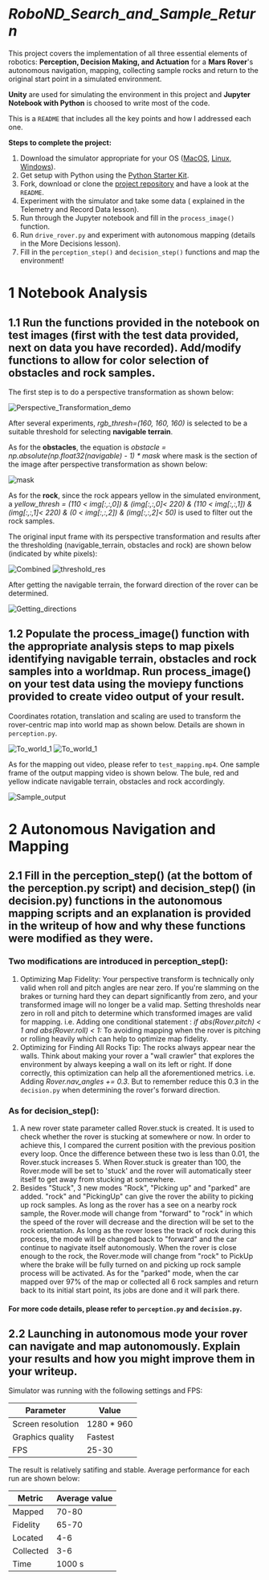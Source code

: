 # *RoboND_Search_and_Sample_Return*

This project covers the implementation of all three essential elements of robotics: **Perception, Decision Making, and Actuation** for a **Mars Rover**'s autonomous navigation, mapping, collecting sample rocks and return to the original start point in a simulated environment.

**Unity** are used for simulating the environment in this project and **Jupyter Notebook with Python** is choosed to write most of the code.

This is a `README` that includes all the key points and how I addressed each one.

**Steps to complete the project:**  


1. Download the simulator appropriate for your OS ([MacOS](https://s3-us-west-1.amazonaws.com/udacity-robotics/Rover+Unity+Sims/Mac_Roversim.zip), [Linux](https://s3-us-west-1.amazonaws.com/udacity-robotics/Rover+Unity+Sims/Linux_Roversim.zip), [Windows](https://s3-us-west-1.amazonaws.com/udacity-robotics/Rover+Unity+Sims/Windows_Roversim.zip)).
2. Get setup with Python using the [Python Starter Kit](https://github.com/udacity/RoboND-Python-StarterKit/blob/master/doc/configure_via_anaconda.md).
3. Fork, download or clone the [project repository](https://github.com/udacity/RoboND-Rover-Project) and have a look at the `README`.
4. Experiment with the simulator and take some data ( explained in the Telemetry and Record Data lesson).
5. Run through the Jupyter notebook and fill in the `process_image()` function.
6. Run `drive_rover.py` and experiment with autonomous mapping (details in the More Decisions lesson).
7. Fill in the `perception_step()` and `decision_step()` functions and map the environment!

# 1 Notebook Analysis
## 1.1 Run the functions provided in the notebook on test images (first with the test data provided, next on data you have recorded). Add/modify functions to allow for color selection of obstacles and rock samples.

The first step is to do a perspective transformation as shown below:

![Perspective_Transformation_demo](image/Perspective_Transformation_demo.PNG)

After several experiments, *rgb_thresh=(160, 160, 160)* is selected to be a suitable threshold for selecting **navigable terrain**.

As for the **obstacles**, the equation is *obstacle = np.absolute(np.float32(navigable) - 1) * mask* where mask is the section of the image after perspective transformation as shown below:

![mask](image/mask.PNG)

As for the **rock**, since the rock appears yellow in the simulated environment, a *yellow_thresh = (110 < img[:,:,0]) & (img[:,:,0]< 220) & (110 < img[:,:,1]) & (img[:,:,1]< 220) & (0 < img[:,:,2]) & (img[:,:,2]< 50)* is used to filter out the rock samples.

The original input frame with its perspective transformation and results after the thresholding (navigable_terrain, obstacles and rock) are shown below (indicated by white pixels):

![Combined](image/Combined.jpg)
![threshold_res](image/threshold_res.PNG)

After getting the navigable terrain, the forward direction of the rover can be determined.

![Getting_directions](image/Directions.PNG)

## 1.2 Populate the process_image() function with the appropriate analysis steps to map pixels identifying navigable terrain, obstacles and rock samples into a worldmap. Run process_image() on your test data using the moviepy functions provided to create video output of your result.

Coordinates rotation, translation and scaling are used to transform the rover-centric map into world map as shown below. Details are shown in `perception.py`.

![To_world_1](image/To_world_1.PNG)
![To_world_1](image/To_world_2.PNG)

As for the mapping out video, please refer to `test_mapping.mp4`. One sample frame of the output mapping video is shown below. The bule, red and yellow indicate navigable terrain, obstacles and rock accordingly.

![Sample_output](image/Sample_output.png)

# 2 Autonomous Navigation and Mapping
## 2.1 Fill in the perception_step() (at the bottom of the perception.py script) and decision_step() (in decision.py) functions in the autonomous mapping scripts and an explanation is provided in the writeup of how and why these functions were modified as they were.

### Two modifications are introduced in perception_step():
1. Optimizing Map Fidelity: Your perspective transform is technically only valid when roll and pitch angles are near zero. If you're slamming on the brakes or turning hard they can depart significantly from zero, and your transformed image will no longer be a valid map. Setting thresholds near zero in roll and pitch to determine which transformed images are valid for mapping. i.e. Adding one conditional statement : *if abs(Rover.pitch) < 1 and abs(Rover.roll) < 1:* To avoiding mapping when the rover is pitching or rolling heavily which can help to optimize map fidelity.
2. Optimizing for Finding All Rocks Tip: The rocks always appear near the walls. Think about making your rover a "wall crawler" that explores the environment by always keeping a wall on its left or right. If done correctly, this optimization can help all the aforementioned metrics. i.e. Adding *Rover.nav_angles += 0.3*. But to remember reduce this 0.3 in the `decision.py` when determining the rover's forward direction.

### As for decision_step():
1. A new rover state parameter called Rover.stuck is created. It is used to check whether the rover is stucking at somewhere or now. In order to achieve this, I compared the current position with the previous position every loop. Once the difference between these two is less than 0.01, the Rover.stuck increases 5. When Rover.stuck is greater than 100, the Rover.mode will be set to 'stuck' and the rover will automatically steer itself to get away from stucking at somewhere.
2. Besides "Stuck", 3 new modes "Rock", "Picking up" and "parked" are added. "rock" and "PickingUp" can give the rover the ability to picking up rock samples. As long as the rover has a see on a nearby rock sample, the Rover.mode will change from "forward" to "rock" in which the speed of the rover will decrease and the direction will be set to the rock orientation. As long as the rover loses the track of rock during this process, the mode will be changed back to "forward" and the car continue to nagivate itself autonomously. When the rover is close enough to the rock, the Rover.mode will change from "rock" to PickUp where the brake will be fully turned on and picking up rock sample process will be activated. As for the "parked" mode, when the car mapped over 97% of the map or collected all 6 rock samples and return back to its initial start point, its jobs are done and it will park there.
#### For more code details, please refer to `perception.py` and `decision.py`.

## 2.2 Launching in autonomous mode your rover can navigate and map autonomously. Explain your results and how you might improve them in your writeup.

Simulator was running with the following settings and FPS:

Parameter | Value
--- | --- 
Screen resolution | 1280 * 960
Graphics quality | Fastest
FPS	 | 25-30

The result is relatively satifing and stable. Average performance for each run are shown below:

Metric | Average value
--- | --- 
Mapped |	70-80
Fidelity |	65-70
Located |	4-6
Collected |	3-6
Time | 1000 s

